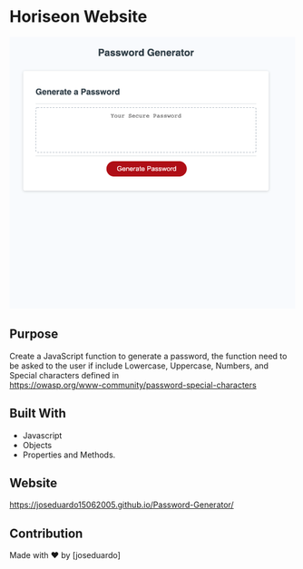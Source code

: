 # Horiseon Website

![Mockup Screenshot](assets/images/screen-shot.png)

## Purpose

Create a JavaScript function to generate a password, the function need to be asked to the user if include Lowercase, Uppercase, Numbers, and Special characters defined in  
https://owasp.org/www-community/password-special-characters

## Built With

- Javascript
- Objects
- Properties and Methods.

## Website

https://joseduardo15062005.github.io/Password-Generator/

## Contribution

Made with ❤️ by [joseduardo]
